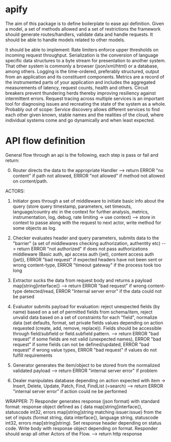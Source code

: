 # apify
The aim of this package is to define boilerplate to ease api definition. Given a model, a set of methods allowed and a set of restrictions the framework should generate routes/handlers, validate data and handle requests. It should be able to handle models related to other models.

It should be able to implement:
Rate limiters enforce upper thresholds on incoming request throughput.
Serialization is the conversion of language specific data structures to a byte stream for presentation to another system. That other system is commonly a browser (json/xml/html) or a database, among others.
Logging is the time-ordered, preferably structured, output from an application and its constituent components.
Metrics are a record of the instrumented parts of your application and includes the aggregated measurements of latency, request counts, health and others.
Circuit breakers prevent thundering herds thereby improving resiliency against intermittent errors.
Request tracing across multiple services is an important tool for diagnosing issues and recreating the state of the system as a whole.
Probably out of scope: Service discovery allows different services to find each other given known, stable names and the realities of the cloud, where individual systems come and go dynamically and when least expected.


# API flow definition
General flow through an api is the following, each step is pass or fail and return:

0) Router directs the data to the appropriate Handler
 --> return ERROR "no content" if path not allowed, ERROR "not allowed" if method not allowed on content/path.

ACTORS:
1) Initiator goes through a set of middleware to initiate basic info about the query (store query timestamp, parameters, set timeouts, language/country etc in the context for further analysis, metrics, instrumentation, log, debug, rate limiting -> use context)
 --> store in context to passe along with the request to next actor, write method for some objects as log.

2) Checker evaluates header and query parameters, submits data to the "barrier" (a set of middlewares checking authorization, authentity etc)
 --> return ERROR "not authorized" if does not pass authorizations middleware (Basic auth, api access auth (jwt), content access auth (jwt)), ERROR "bad request" if expected headers have not been sent or wrong content-type, ERROR "timeout gateway" if the process took too long
 
3) Extractor sucks the data from request body and returns a payload map[string]interface{}
 --> return ERROR "bad request" if wrong content-type detected/read, ERROR "Internal server error" if the data could not be parsed

4) Evaluator submits payload for evaluation: reject unexpected fields (by name) based on a set of permitted fields from schema/item, reject unvalid data based on a set of constraints for each "field", normalize data (set defaults, format, set private fields values depending on action requested (create, add, remove, replace)). Fields should be accessible through field/subfield or field.subfield pattern.
 --> return ERROR "bad request" if some fields are not valid (unexpected names), ERROR "bad request" if some fields can not be defined/updated, ERROR "bad request" if wrong value types, ERROR "bad request" if values do not fulfill requirements 

5) Generator generates the item/object to be stored from the normalized validated payload
 --> return ERROR "internal server error" if problem
 
6) Dealer manipulates database depending on action expected with item -> Insert, Delete, Update, Patch, Find, FindList (=search)
 --> return ERROR "internal server error" if action could ne be performed

WRAPPER:
7) Responder generates response (json format) with standard format: response object defined as { data map[string]interface{}, statuscode int32, errors map[string]string matching issuer:issue} from the set of inputs (format string, data interface{}, language string, statuscode int32, errors map[string]string). Set response header depending on status code. Write body with response object depending on format. Responder should wrap all other Actors of the Flow.
--> return http response
